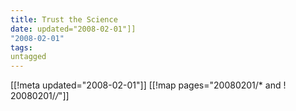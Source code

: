 ```yaml
---
title: Trust the Science
date: updated="2008-02-01"]]
"2008-02-01"
tags:
untagged
---
```

[[!meta updated="2008-02-01"]]
[[!map pages="20080201/* and ! 20080201/*/*"]]
